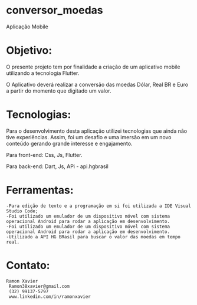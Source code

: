 # conversor_moedas
Aplicação Mobile

<h1>Objetivo:</h1>
O presente projeto tem por finalidade a criação de um aplicativo mobile utilizando a tecnologia Flutter. 

O Aplicativo deverá realizar a conversão das moedas Dólar, Real BR e Euro a partir do momento que digitado um valor.


# Tecnologias:
Para o desenvolvimento desta aplicação utilizei tecnologias que ainda não tive experiências. 
Assim, foi um desafio e uma imersão em um novo conteúdo gerando grande interesse e engajamento.

Para front-end: 
	Css,
	Js,
  Flutter.

Para back-end:
  Dart,
  Js,
  APi - api.hgbrasil


# Ferramentas:
	-Para edição de texto e a programação em si foi utilizada a IDE Visual Studio Code;
	-Foi utilizado um emulador de um dispositivo móvel com sistema operacional Android para rodar a aplicação em desenvolvimento.
	-Foi utilizado um emulador de um dispositivo móvel com sistema operacional Android para rodar a aplicação em desenvolvimento.
	-Utilizado a API HG BRasil para buscar o valor das moedas em tempo real.

# Contato: 
	Ramon Xavier
	 Ramon38xavier@gmail.com
	 (32) 99137-5797
	 www.linkedin.com/in/ramonxavier

